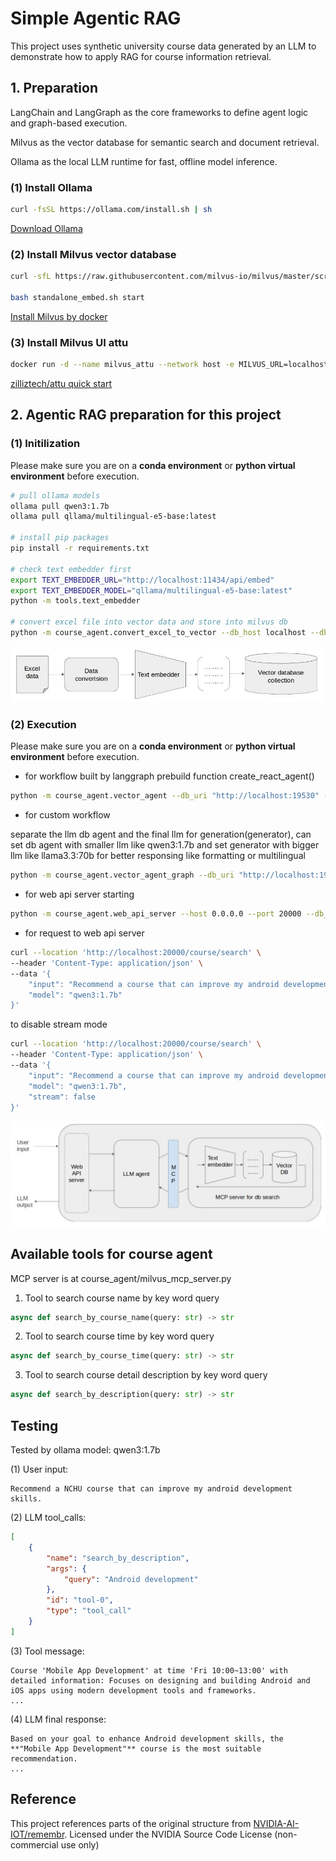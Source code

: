 # Simple Agentic RAG

This project uses synthetic university course data generated by an LLM to demonstrate how to apply RAG for course information retrieval.

## 1. Preparation

LangChain and LangGraph as the core frameworks to define agent logic and graph-based execution.

Milvus as the vector database for semantic search and document retrieval.

Ollama as the local LLM runtime for fast, offline model inference.

### (1) Install Ollama
```bash
curl -fsSL https://ollama.com/install.sh | sh
```
[Download Ollama](https://ollama.com/download/linux)


### (2) Install Milvus vector database
```bash
curl -sfL https://raw.githubusercontent.com/milvus-io/milvus/master/scripts/standalone_embed.sh -o standalone_embed.sh

bash standalone_embed.sh start
```
[Install Milvus by docker](https://milvus.io/docs/zh-hant/install_standalone-docker.md)


### (3) Install Milvus UI attu
```bash
docker run -d --name milvus_attu --network host -e MILVUS_URL=localhost:19530 -e SERVER_PORT=19531 zilliz/attu:v2.5
```
[zilliztech/attu quick start](https://github.com/zilliztech/attu?tab=readme-ov-file#quick-start)


## 2. Agentic RAG preparation for this project

### (1) Initilization
Please make sure you are on a **conda environment** or **python virtual environment** before execution.
```bash
# pull ollama models
ollama pull qwen3:1.7b
ollama pull qllama/multilingual-e5-base:latest

# install pip packages
pip install -r requirements.txt

# check text embedder first
export TEXT_EMBEDDER_URL="http://localhost:11434/api/embed"
export TEXT_EMBEDDER_MODEL="qllama/multilingual-e5-base:latest"
python -m tools.text_embedder

# convert excel file into vector data and store into milvus db
python -m course_agent.convert_excel_to_vector --db_host localhost --db_port 19530
```
![flow_conversion](https://github.com/melody26613/simple-agentic-rag/blob/main/course_agent/pic/flow_conversion.jpg)

### (2) Execution
Please make sure you are on a **conda environment** or **python virtual environment** before execution.

* for workflow built by langgraph prebuild function create_react_agent()
```bash
python -m course_agent.vector_agent --db_uri "http://localhost:19530" --ollama_uri "http://localhost:11434" --ollama_model "qwen3:1.7b"
```

* for custom workflow

separate the llm db agent and the final llm for generation(generator), can set db agent with smaller llm like qwen3:1.7b and set generator with bigger llm like llama3.3:70b for better responsing like formatting or multilingual

```bash
python -m course_agent.vector_agent_graph --db_uri "http://localhost:19530" --ollama_uri "http://localhost:11434" --llm_db_agent "qwen3:1.7b" --llm_generator "qwen3:1.7b"
```

* for web api server starting
```bash
python -m course_agent.web_api_server --host 0.0.0.0 --port 20000 --db_uri "http://localhost:19530" --ollama_uri "http://localhost:11434"
```

* for request to web api server
```bash
curl --location 'http://localhost:20000/course/search' \
--header 'Content-Type: application/json' \
--data '{
    "input": "Recommend a course that can improve my android development skills.",
    "model": "qwen3:1.7b"
}'
```

to disable stream mode
```bash
curl --location 'http://localhost:20000/course/search' \
--header 'Content-Type: application/json' \
--data '{
    "input": "Recommend a course that can improve my android development skills.",
    "model": "qwen3:1.7b",
    "stream": false
}'
```

![flow_web_api_query](https://github.com/melody26613/simple-agentic-rag/blob/main/course_agent/pic/flow_web_api_query.jpg)

## Available tools for course agent

MCP server is at course_agent/milvus_mcp_server.py

1. Tool to search course name by key word query
```python
async def search_by_course_name(query: str) -> str
```

2. Tool to search course time by key word query
```python
async def search_by_course_time(query: str) -> str
```

3. Tool to search course detail description by key word query
```python
async def search_by_description(query: str) -> str
```


## Testing

Tested by ollama model: qwen3:1.7b

(1) User input:

```
Recommend a NCHU course that can improve my android development skills.
```

(2) LLM tool_calls: 
```json
[
    {
        "name": "search_by_description",
        "args": {
            "query": "Android development"
        },
        "id": "tool-0",
        "type": "tool_call"
    }
]
```

(3) Tool message: 
```
Course 'Mobile App Development' at time 'Fri 10:00~13:00' with detailed information: Focuses on designing and building Android and iOS apps using modern development tools and frameworks.
...
```

(4) LLM final response:
```
Based on your goal to enhance Android development skills, the **"Mobile App Development"** course is the most suitable recommendation.
...
```

## Reference

This project references parts of the original structure from [NVIDIA-AI-IOT/remembr](https://github.com/NVIDIA-AI-IOT/remembr). Licensed under the NVIDIA Source Code License (non-commercial use only)
